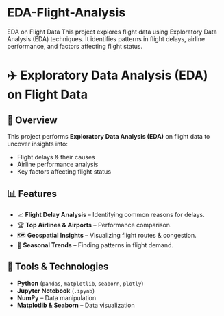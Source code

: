 # EDA-Flight-Analysis
EDA on Flight Data This project explores flight data using Exploratory Data Analysis (EDA) techniques. It identifies patterns in flight delays, airline performance, and factors affecting flight status.

# ✈️ Exploratory Data Analysis (EDA) on Flight Data

## 📌 Overview
This project performs **Exploratory Data Analysis (EDA)** on flight data to uncover insights into:
- Flight delays & their causes
- Airline performance analysis
- Key factors affecting flight status

## 📊 Features
- 📈 **Flight Delay Analysis** – Identifying common reasons for delays.
- 🏆 **Top Airlines & Airports** – Performance comparison.
- 🗺 **Geospatial Insights** – Visualizing flight routes & congestion.
- 📅 **Seasonal Trends** – Finding patterns in flight demand.

## 🔧 Tools & Technologies
- **Python** (`pandas`, `matplotlib`, `seaborn`, `plotly`)
- **Jupyter Notebook** (`.ipynb`)
- **NumPy** – Data manipulation
- **Matplotlib & Seaborn** – Data visualization

